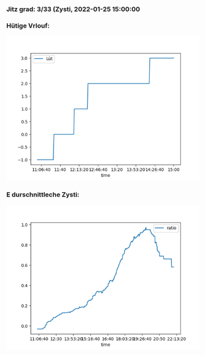 ### Jitz grad: 3/33 (Zysti, 2022-01-25 15:00:00

### Hütige Vrlouf:
![Graph](Today.png)

### E durschnittleche Zysti:
![Graph](Zysti.png)